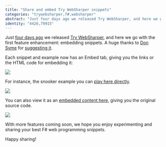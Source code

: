 ```yaml
---
title: "Share and embed Try WebSharper snippets"
categories: "trywebsharper,f#,websharper"
abstract: "Just four days ago we released Try WebSharper, and here we go with the first feature enhancement: embedding snippets. A huge thanks to Don Syme for suggesting it."
identity: "4426,79915"
---
```

Just [four days ago](/user/granicz/20150804-introducing-try-websharper.md) we released [Try WebSharper](https://try.websharper.com), and here we go with the first feature enhancement: embedding snippets. A huge thanks to [Don Syme](https://twitter.com/dsyme) for [suggesting it](https://twitter.com/dsyme/status/628624300661149696).

Each snippet and example now has an Embed tab, giving you the links or the HTML code for embedding it:

[![](https://i.imgur.com/Lm8lc1sl.png)](https://i.imgur.com/Lm8lc1s.png)

For instance, the snooker example you can [play here directly](https://try.websharper.com/cache-example/snooker).

![](https://i.imgur.com/zfCzmzFl.png)

You can also view it as an [embedded content here](https://try.websharper.com/embed-example/snooker), giving you the original source code.

[![](https://i.imgur.com/j8IRrwkl.png)](https://i.imgur.com/j8IRrwk.png)

With more features coming soon, we hope you enjoy experimenting and sharing your best F# web programming snippets.

Happy sharing!
